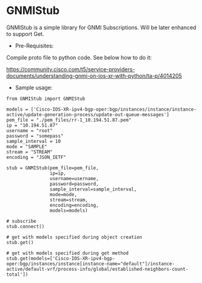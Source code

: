 # GNMIStub

GNMIStub is a simple library for GNMI Subscriptions.
Will be later enhanced to support Get.

- Pre-Requisites:

Compile proto file to python code. See below how to do it:

https://community.cisco.com/t5/service-providers-documents/understanding-gnmi-on-ios-xr-with-python/ta-p/4014205

- Sample usage:

```
from GNMIStub import GNMIStub

models = ['Cisco-IOS-XR-ipv4-bgp-oper:bgp/instances/instance/instance-active/update-generation-process/update-out-queue-messages']
pem_file = "./pem_files/rr-1_10.194.51.87.pem"
ip = "10.194.51.87"
username = "root"
password = "somepass"
sample_interval = 10
mode = "SAMPLE"
stream = "STREAM"
encoding = "JSON_IETF"

stub = GNMIStub(pem_file=pem_file,
                ip=ip,
                username=username,
                password=password,
                sample_interval=sample_interval,
                mode=mode,
                stream=stream,
                encoding=encoding,
                models=models)

# subscribe
stub.connect()

# get with models specified during object creation
stub.get()

# get with models specified during get method
stub.get(models=['Cisco-IOS-XR-ipv4-bgp-oper:bgp/instances/instance[instance-name="default"]/instance-active/default-vrf/process-info/global/established-neighbors-count-total'])
```
